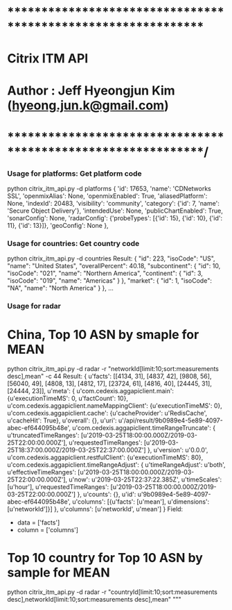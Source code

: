 # *************************************************************
# Citrix ITM API
# Author : Jeff Hyeongjun Kim (hyeong.jun.k@gmail.com)
# *************************************************************/

### Usage for platforms: Get platform code
python citrix_itm_api.py -d platforms
{
    'id': 17653, 
    'name': 'CDNetworks SSL', 
    'openmixAlias': None, 
    'openmixEnabled': True, 
    'aliasedPlatform': None, 
    'indexId': 20483, 
    'visibility': 'community', 
    'category': {'id': 7, 'name': 'Secure Object Delivery'}, 
    'intendedUse': None, 
    'publicChartEnabled': True, 
    'sonarConfig': None, 
    'radarConfig': {'probeTypes': [{'id': 15}, {'id': 10}, {'id': 11}, {'id': 13}]}, 
    'geoConfig': None
},

### Usage for countries: Get country code
python citrix_itm_api.py -d countries
Result:
  {
    "id": 223,
    "isoCode": "US",
    "name": "United States",
    "overallPercent": 40.18,
    "subcontinent": {
      "id": 10,
      "isoCode": "021",
      "name": "Northern America",
      "continent": {
        "id": 3,
        "isoCode": "019",
        "name": "Americas"
      }
    },
    "market": {
      "id": 1,
      "isoCode": "NA",
      "name": "North America"
    }
  }, ...

### Usage for radar
# China, Top 10 ASN by smaple for MEAN
python citrix_itm_api.py -d radar -r "networkId[limit:10;sort:measurements desc],mean" -c 44 
Result:
{
    u'facts': [[4134, 31], [4837, 42], [9808, 56], [56040, 49], [4808, 13], [4812, 17], [23724, 61], [4816, 40], [24445, 31], [24444, 23]], 
    u'meta': {
        u'com.cedexis.aggapiclient.main': {u'executionTimeMS': 0, u'factCount': 10}, 
        u'com.cedexis.aggapiclient.nameMappingClient': {u'executionTimeMS': 0}, 
        u'com.cedexis.aggapiclient.cache': {u'cacheProvider': u'RedisCache', u'cacheHit': True}, 
        u'overall': {}, 
        u'uri': u'/api/result/9b0989e4-5e89-4097-abec-ef644095b48e', 
        u'com.cedexis.aggapiclient.timeRangeTruncate': {
            u'truncatedTimeRanges': [u'2019-03-25T18:00:00.000Z/2019-03-25T22:00:00.000Z'], 
            u'requestedTimeRanges': [u'2019-03-25T18:37:00.000Z/2019-03-25T22:37:00.000Z']
        }, 
        u'version': u'0.0.0', 
        u'com.cedexis.aggapiclient.restfulClient': {u'executionTimeMS': 80}, 
        u'com.cedexis.aggapiclient.timeRangeAdjust': {
            u'timeRangeAdjust': u'both', 
            u'effectiveTimeRanges': [u'2019-03-25T18:00:00.000Z/2019-03-25T22:00:00.000Z'], 
            u'now': u'2019-03-25T22:37:22.385Z', 
            u'timeScales': [u'hour'], 
            u'requestedTimeRanges': [u'2019-03-25T18:00:00.000Z/2019-03-25T22:00:00.000Z']
        }, 
        u'counts': {}, 
        u'id': u'9b0989e4-5e89-4097-abec-ef644095b48e', 
        u'columns': [{u'facts': [u'mean'], u'dimensions': [u'networkId']}]
    }, 
    u'columns': [u'networkId', u'mean']
}
Field: 
 - data = ['facts']
 - column = ['columns']

# Top 10 country for Top 10 ASN by sample for MEAN
python citrix_itm_api.py -d radar -r "countryId[limit:10;sort:measurements desc],networkId[limit:10;sort:measurements desc],mean" 
"""